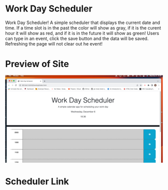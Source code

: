 # Work Day Scheduler 
Work Day Scheduler!
A simple scheduler that displays the current date and time.
If a time slot is in the past the color will show as gray, if it is the curent hour it will show as red, and if it is in the future it will show as green!
Users can type in an event, click the save button and the data will be saved. Refreshing the page will not clear out he event!

# Preview of Site

![model](./Assets/workdayscheduler.jpg)


# Scheduler Link


